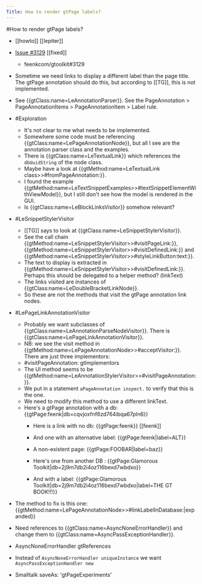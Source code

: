---Title: How to render gtPage labels?---#How to render gtPage labels?- [[howto]] [[lepiter]]- [Issue  #3129](https://github.com/feenkcom/gtoolkit/issues/3129) [[fixed]]    - feenkcom/gtoolkit#3129- Sometime we need links to display a different label than the page title. The gtPage annotation should do this,  but according to [[TG]], this is not implemented.- See {{gtClass:name=LeAnnotationParser}}. See the PageAnnotation > PageAnnotationItems > PageAnnotationItem > Label rule.- #Exploration    - It's not clear to me what needs to be implemented.    - Somewhere some code must be referencing {{gtClass:name=LePageAnnotationNode}}, but all I see are the annotation parser class and the examples.    - There is {{gtClass:name=LeTextualLink}} which references the `dbUuidString` of the node class.    - Maybe have a look at {{gtMethod:name=LeTextualLink class>>#fromPageAnnotation:}}.    - I found the example {{gtMethod:name=LeTextSnippetExamples>>#textSnippetElementWithViewModel}}, but I still don't see how the model is rendered in the GUI.    - Is {{gtClass:name=LeBlockLinksVisitor}} somehow relevant?- #LeSnippetStylerVisitor    - [[TG]] says to look at {{gtClass:name=LeSnippetStylerVisitor}}.    - See the call chain {{gtMethod:name=LeSnippetStylerVisitor>>#visitPageLink:}}, {{gtMethod:name=LeSnippetStylerVisitor>>#visitDefinedLink:}} and {{gtMethod:name=LeSnippetStylerVisitor>>#styleLinkButton:text:}}.    - The text to display is extracted in {{gtMethod:name=LeSnippetStylerVisitor>>#visitDefinedLink:}}. Perhaps this should be delegated to a helper method? (linkText)    - The links visited are instances of {{gtClass:name=LeDoubleBracketLinkNode}}.    - So these are not the methods that visit the gtPage annotation link nodes.- #LePageLinkAnnotationVisitor    - Probably we want subclasses of {{gtClass:name=LeAnnotationParseNodeVisitor}}. There is {{gtClass:name=LePageLinkAnnotationVisitor}}.    - NB: we see the visit method in {{gtMethod:name=LePageAnnotationNode>>#acceptVisitor:}}.  There are just three implementors:    - #visitPageAnnotation: gtImplementors    - The UI method seems to be {{gtMethod:name=LeAnnotationStylerVisitor>>#visitPageAnnotation:}}.    - We put in a statement `aPageAnnotation inspect.` to  verify that this is the one.    - We need to modify this method to use a different linkText.    - Here's a gtPage annotation with a db: {{gtPage:feenk|db=cqvjoxfnf6zd764ibqa67pln6}}        - Here is a link with no db:  {{gtPage:feenk}} [[feenk]]        - And one with an alternative label: {{gtPage:feenk|label=ALT}}        - A non-existent page: {{gtPage:FOOBAR|label=baz}}        - Here's one from another DB : {{gtPage:Glamorous Toolkit|db=2j9m7db2i4oz116bexd7wbdxo}}        - And with a label: {{gtPage:Glamorous Toolkit|db=2j9m7db2i4oz116bexd7wbdxo|label=THE GT BOOK!!!}}- The method to fix is this one: {{gtMethod:name=LePageAnnotationNode>>#linkLabelInDatabase:|expanded}}- Need references to {{gtClass:name=AsyncNoneErrorHandler}} and change them to {{gtClass:name=AsyncPassExceptionHandler}}.- AsyncNoneErrorHandler gtReferences- Instead of `AsyncNoneErrorHandler uniqueInstance` we want `AsyncPassExceptionHandler new`- Smalltalk saveAs: 'gtPageExperiments'